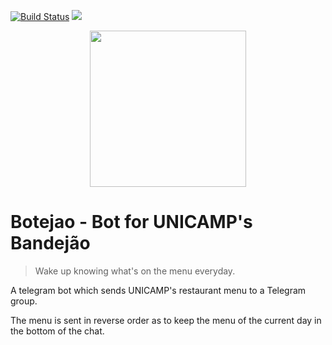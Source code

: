 [![Build Status](https://travis-ci.com/tiberiusferreira/botejao.svg?branch=master)](https://travis-ci.com/tiberiusferreira/botejao)
[![](https://img.shields.io/badge/telegram%20channel-t.me/botejao_unicamp-blueviolet)](https://t.me/botejao_unicamp)


<div align="center">
  <img src="https://via.placeholder.com/150" width="250"/>
</div>

# Botejao - Bot for UNICAMP's Bandejão 
> Wake up knowing what's on the menu everyday.

A telegram bot which sends UNICAMP's restaurant menu to a Telegram group.

The menu is sent in reverse order as to keep the menu of the current day in the bottom of the chat.



